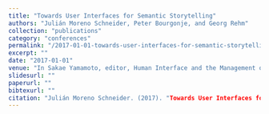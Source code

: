 ```yaml
---
title: "Towards User Interfaces for Semantic Storytelling"
authors: "Julián Moreno Schneider, Peter Bourgonje, and Georg Rehm"
collection: "publications"
category: "conferences"
permalink: "/2017-01-01-towards-user-interfaces-for-semantic-storytelling"
excerpt: ""
date: "2017-01-01"
venue: "In Sakae Yamamoto, editor, Human Interface and the Management of Information: Information, Knowledge and Interaction Design, 19th International Conference, HCI International 2017 (Vancouver, Canada), number 10274 in Lecture Notes in Computer Science (LNCS), pages 403-421, Cham, Switzerland, 7 2017. Springer. Part II."
slidesurl: ""
paperurl: ""
bibtexurl: ""
citation: "Julián Moreno Schneider. (2017). "Towards User Interfaces for Semantic Storytelling." *In Sakae Yamamoto, editor, Human Interface and the Management of Information: Information, Knowledge and Interaction Design, 19th International Conference, HCI International 2017 (Vancouver, Canada), number 10274 in Lecture Notes in Computer Science (LNCS), pages 403-421, Cham, Switzerland, 7 2017. Springer. Part II.*."
---
```


